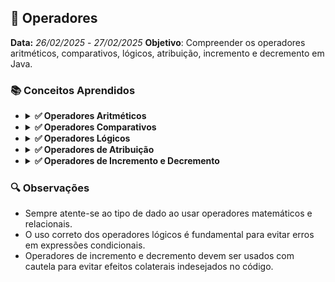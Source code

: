 ## 📌 Operadores
**Data:** _26/02/2025_ - _27/02/2025_
**Objetivo**: Compreender os operadores aritméticos, comparativos, lógicos, atribuição, incremento e decremento em Java.

### 📚 Conceitos Aprendidos

- <details>
      <summary><b> ✅ Operadores Aritméticos </b></summary>

  - `+` (soma): pode realizar adição numérica ou concatenação de strings, dependendo da ordem.  
    Exemplo: `10 + 10 + "ola" + 20` resulta em `20ola20`.
  - `-` (subtração): realiza operações matemáticas de subtração.
  - `/` (divisão): cuidado com o tipo de dado; se ambos os operandos forem inteiros, o resultado será um inteiro.  
    Exemplo: `10 / 20 = 0`.
  - `*` (multiplicação): realiza operações matemáticas de multiplicação.
  - `%` (resto da divisão): retorna o resto de uma divisão inteira.
  </details>

- <details> <summary><b> ✅ Operadores Comparativos </b></summary>

  - Retornam valores booleanos (`true` ou `false`).
  - Em tipos primitivos, compara os valores reais. O Java realiza promoção de tipo automaticamente quando necessário.
  - Em objetos, compara as referências na memória. No caso de `==` deve-se usar `.equals()` para comparar o conteúdo.
  - Operadores disponíveis:
    - `<` (menor que)
    - `>` (maior que)
    - `<=` (menor ou igual a)
    - `>=` (maior ou igual a)
    - `==` (igual a)
    - `!=` (diferente de)
  </details>

- <details>
      <summary><b> ✅ Operadores Lógicos </b></summary>

  - Sempre retornam valores booleanos.
  - São utilizados para combinar expressões condicionais.
  - Operadores disponíveis:
    - `&&` (AND): verdadeiro se ambas as expressões forem verdadeiras.
    - `||` (OR): verdadeiro se pelo menos uma das expressões for verdadeira.
    - `!` (NOT): inverte o valor booleano da expressão.
  - Exemplo:
    ```java
    boolean condicao1 = true;
    boolean condicao2 = false;
    System.out.println(condicao1 && condicao2); // false
    System.out.println(condicao1 || condicao2); // true
    System.out.println(!condicao1); // false
    ```
  </details>

- <details>
      <summary><b> ✅ Operadores de Atribuição</b></summary>

  - `=` (atribuição): atribui valores a variáveis.
  - Operadores compostos:
    - `+=` (adição e atribuição)
    - `-=` (subtração e atribuição)
    - `*=` (multiplicação e atribuição)
    - `/=` (divisão e atribuição)
    - `%=` (módulo e atribuição)
  - Exemplo:
    ```java
    int x = 10;
    x += 5; // x agora é 15
    x *= 2; // x agora é 30
    ```
  </details>

- <details>
      <summary><b> ✅ Operadores de Incremento e Decremento </b></summary>

  - `++` (incremento): adiciona 1 ao valor da variável.
  - `--` (decremento): subtrai 1 do valor da variável.
  - Diferença entre pré e pós-incremento/decremento:
    - `++x`: incrementa antes de utilizar o valor.
    - `x++`: incrementa depois de utilizar o valor.
  - Exemplo:
    ```java
    int y = 5;
    System.out.println(++y); // imprime 6
    System.out.println(y++); // imprime 6, mas y agora é 7
    ```
  </details>

### 🔍 Observações
- Sempre atente-se ao tipo de dado ao usar operadores matemáticos e relacionais.
- O uso correto dos operadores lógicos é fundamental para evitar erros em expressões condicionais.
- Operadores de incremento e decremento devem ser usados com cautela para evitar efeitos colaterais indesejados no código.

